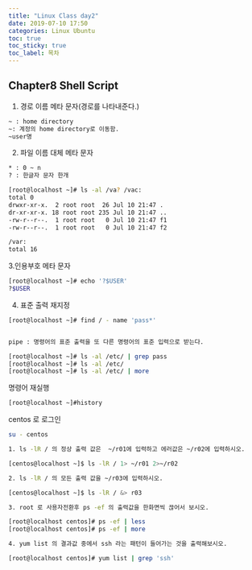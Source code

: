 ```yaml
---
title: "Linux Class day2"
date: 2019-07-10 17:50
categories: Linux Ubuntu
toc: true 
toc_sticky: true
toc_label: 목차
---
```


## Chapter8 Shell Script


1. 경로 이름 메타 문자(경로를 나타내준다.)

```bash
~ : home directory
~: 계정의 home directory로 이동함.
~user명 
```


2. 파일 이름 대체 메타 문자

```bash
* : 0 ~ n
? : 한글자 문자 한개 
```

```bash
[root@localhost ~]# ls -al /va? /vac:
total 0
drwxr-xr-x.  2 root root  26 Jul 10 21:47 .
dr-xr-xr-x. 18 root root 235 Jul 10 21:47 ..
-rw-r--r--.  1 root root   0 Jul 10 21:47 f1
-rw-r--r--.  1 root root   0 Jul 10 21:47 f2

/var:
total 16
```


3.인용부호 메타 문자
```bash
[root@localhost ~]# echo '?$USER'
?$USER
```

4. 표준 출력 재지정

```bash
[root@localhost ~]# find / - name 'pass*'


pipe : 명령어의 표준 출력을 또 다른 명령어의 표준 입력으로 받는다. 

[root@localhost ~]# ls -al /etc/ | grep pass
[root@localhost ~]# ls -al /etc/
[root@localhost ~]# ls -al /etc/ | more
```

명령어 재실행
```bash
[root@localhost ~]#history
```


centos 로 로그인

```bash
su - centos

1. ls -lR / 의 정상 출력 값은  ~/r01에 입력하고 에러값은 ~/r02에 입력하시오.

[centos@localhost ~]$ ls -lR / 1> ~/r01 2>~/r02

2. ls -lR / 의 모든 출력 값을 ~/r03에 입력하시오.

[centos@localhost ~]$ ls -lR / &> r03

3. root 로 사용자전환후 ps -ef 의 출력값을 한화면씩 끊어서 보시오.

[root@localhost centos]# ps -ef | less
[root@localhost centos]# ps -ef | more

4. yum list 의 결과값 중에서 ssh 라는 패턴이 들어가는 것을 출력해보시오.

[root@localhost centos]# yum list | grep 'ssh'
```

